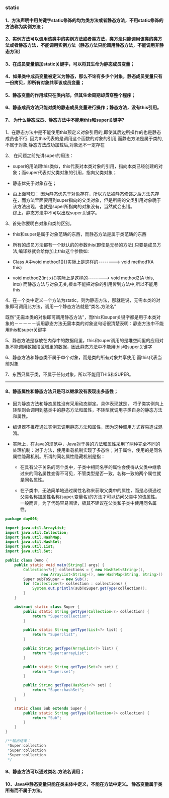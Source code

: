 ### static

#### 1、方法声明中用关键字static修饰的均为类方法或者静态方法，不用static修饰的方法称为实例方法；

#### 2、实例方法可以调用该类中的实例方法或者类方法，类方法只能调用该类的类方法或者静态方法，不能调用实例方法（静态方法只能调用静态方法，不能调用非静态方法）

#### 3、在成员变量前加static关键字，可以将其生命为静态成员变量；

#### 4、如果类中成员变量被定义为静态，那么不论有多少个对象，静态成员变量只有一份拷贝，即所有对象共享该成员变量；

#### 5、静态变量的作用域只在类内部，但其生命周期却贯穿整个程序；

#### 6、静态成员方法只能对类的静态成员变量进行操作；静态方法，没有this引用。

#### 7、 为什么静态成员、静态方法中不能用this和super关键字?

1、在静态方法中是不能使用this预定义对象引用的,即使其后边所操作的也是静态成员也不行.
因为this代表的是调用这个函数的对象的引用,而静态方法是属于类的,不属于对象,静态方法成功加载后,对象还不一定存在

 

2、 在问题之前先讲super的用法：

- super的用法跟this类似，this代表对本类对象的引用，指向本类已经创建的对象；而super代表对父类对象的引用，指向父类对象；

- 静态优先于对象存在；

- 由上面可知：
  因为静态优先于对象存在，所以方法被静态修饰之后方法先存在，而方法里面要用到super指向的父类对象，但是所需的父类引用对象晚于该方法出现，也就是super所指向的对象没有，当然就会出错。<br>
  综上，静态方法中不可以出现super关键字。

 

3、首先你要明白对象和类的区别。

- this和super是属于对象范畴的东西，而静态方法是属于类范畴的东西

- 所有的成员方法都有一个默认的的参数this(即使是无参的方法),只要是成员方法,编译器就会给你加上this这个参数如:

- Class A中void method1(){}实际上是这样的--------> void method1(A this)

- void method2(int x){}实际上是这样的--------> void method2(A this, intx)
  而静态方法与对象无关,根本不能把对象的引用传到方法中,所以不能用this

4、在一个类中定义一个方法为static，则为静态方法，那就是说，无需本类的对象即可调用此方法，调用一个静态方法就是“类名.方法名”

既然"无需本类的对象即可调用静态方法"，而this和super关键字都是用于本类对象的－－－－－调用静态方法无需本类的对象这句话很清楚表明：静态方法中不能用this和super关键字 

5、静态方法是存放在内存中的数据段里，this和super调用的是堆空间里的应用对象不能调用数据段区域里的数据，因此静态方法中不能用this和super关键字 

6、静态方法和静态类不属于单个对象，而是类的所有对象共享使用
而this代表当前对象 

7、东西只属于类，不属于任何对象，所以不能用THIS和SUPER。

---

#### 8、静态属性和静态方法只是可以继承没有表现出多态性；

- 因为静态方法和静态属性没有采用动态绑定。具体表现就是，  将子类实例向上转型则会调用到基类中的静态方法和属性，不转型就调用子类自身的静态方法和属性。

- 编译器不推荐通过实例去调用静态方法和属性，因为这种调用方式容易造成混淆。

- 实际上，在Java的规范中，Java对于类的方法和属性采用了两种完全不同的处理机制：对于方法，使用重载机制实现了多态性；对于属性，使用的是同名属性隐藏机制。所谓的同名属性隐藏机制是指：

  - 在具有父子关系的两个类中，子类中相同名字的属性会使得从父类中继承过来的同名属性变得不可见，不管类型是否一致，名称一致的两个属性就是同名属性。

  - 在子类中，无法简单地通过属性名称来获取父类中的属性，而是必须通过父类名称加属性名称(super.变量名)的方法才可以访问父类中的该属性。一般而言，为了代码容易阅读，极其不建议在父类和子类中使用同名属性。

```java
package day008;

import java.util.ArrayList;
import java.util.Collection;
import java.util.HashMap;
import java.util.HashSet;
import java.util.List;
import java.util.Set;

public class Demo {
    public static void main(String[] args) {
        Collection<?>[] collections = { new HashSet<String>(),
                new ArrayList<String>(), new HashMap<String, String>().values() };
        Super subToSuper = new Sub();
        for (Collection<?> collection : collections) {
            System.out.println(subToSuper.getType(collection));
        }
    }

    abstract static class Super {
        public static String getType(Collection<?> collection) {
            return "Super:collection";
        }

        public static String getType(List<?> list) {
            return "Super:list";
        }

        public String getType(ArrayList<?> list) {
            return "Super:arrayList";
        }

        public static String getType(Set<?> set) {
            return "Super:set";
        }

        public String getType(HashSet<?> set) {
            return "Super:hashSet";
        }
    }

    static class Sub extends Super {
        public static String getType(Collection<?> collection) {
            return "Sub";
        }
    }
}

/**输出结果：
 *Super:collection
 *Super:collection
 *Super:collection
 */

```

#### 9、静态方法可以通过类名.方法名调用；

#### 10、Java中静态变量只能在类主体中定义，不能在方法中定义。 静态变量属于类所有而不属于方法。